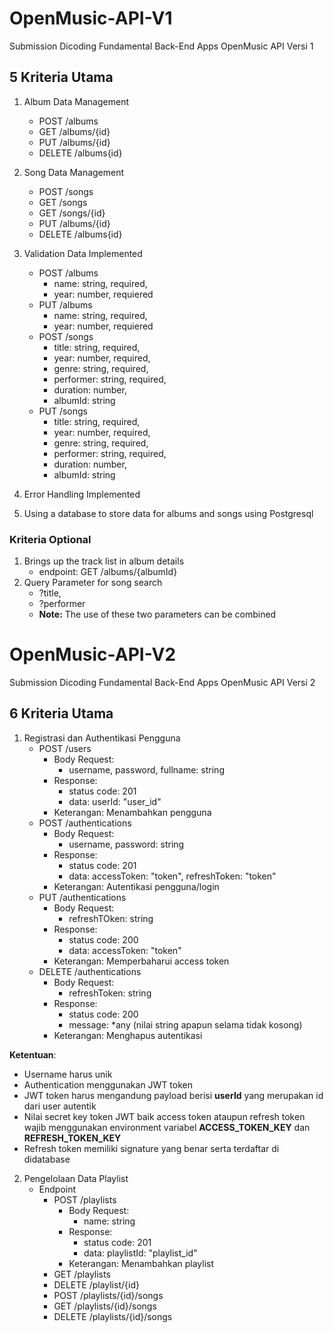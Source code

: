# OpenMusic-API-V1
Submission Dicoding Fundamental Back-End Apps OpenMusic API Versi 1

## 5 Kriteria Utama
1. Album Data Management
    * POST /albums
    * GET /albums/{id}
    * PUT /albums/{id}
    * DELETE /albums{id}

2. Song Data Management
    * POST /songs
    * GET /songs
    * GET /songs/{id}
    * PUT /albums/{id}
    * DELETE /albums{id}

3. Validation Data Implemented
    * POST /albums
        - name: string, required,
        - year: number, requiered
    * PUT /albums
        - name: string, required,
        - year: number, requiered
    * POST /songs
        - title: string, required,
        - year: number, required,
        - genre: string, required,
        - performer: string, required,
        - duration: number,
        - albumId: string
    * PUT /songs
        - title: string, required,
        - year: number, required,
        - genre: string, required,
        - performer: string, required,
        - duration: number,
        - albumId: string

4. Error Handling Implemented
5. Using a database to store data for albums and songs using Postgresql

### Kriteria Optional
1. Brings up the track list in album details
    - endpoint: GET /albums/{albumId}
2. Query Parameter for song search
    - ?title,
    - ?performer
    * **Note:** The use of these two parameters can be combined


# OpenMusic-API-V2
Submission Dicoding Fundamental Back-End Apps OpenMusic API Versi 2

## 6 Kriteria Utama
1. Registrasi dan Authentikasi Pengguna
    * POST /users 
        - Body Request:
            - username, password, fullname: string
        - Response: 
            - status code: 201
            - data: userId: "user_id"
        - Keterangan: Menambahkan pengguna
    * POST /authentications
        - Body Request:
            - username, password: string
        - Response:
            - status code: 201
            - data: accessToken: "token", refreshToken: "token"
        - Keterangan: Autentikasi pengguna/login
    * PUT /authentications
        - Body Request:
            - refreshTOken: string
        - Response:
            - status code: 200
            - data: accessToken: "token"
        - Keterangan: Memperbaharui access token
    * DELETE /authentications
        - Body Request:
            - refreshToken: string
        - Response:
            - status code: 200
            - message: *any (nilai string apapun selama tidak kosong)
        - Keterangan: Menghapus autentikasi
        
**Ketentuan**: 
* Username harus unik
* Authentication menggunakan JWT token
* JWT token harus mengandung payload berisi **userId** yang merupakan id dari user autentik
* Nilai secret key token JWT baik access token ataupun refresh token wajib menggunakan environment variabel **ACCESS_TOKEN_KEY** dan **REFRESH_TOKEN_KEY**
* Refresh token memiliki signature yang benar serta terdaftar di didatabase

2. Pengelolaan Data Playlist
    * Endpoint
        - POST /playlists
            * Body Request:
                - name: string
            * Response:
                - status code: 201
                - data: playlistId: "playlist_id"
            * Keterangan: Menambahkan playlist
        - GET /playlists
        - DELETE /playlist/{id}
        - POST /playlists/{id}/songs
        - GET /playlists/{id}/songs
        - DELETE /playlists/{id}/songs